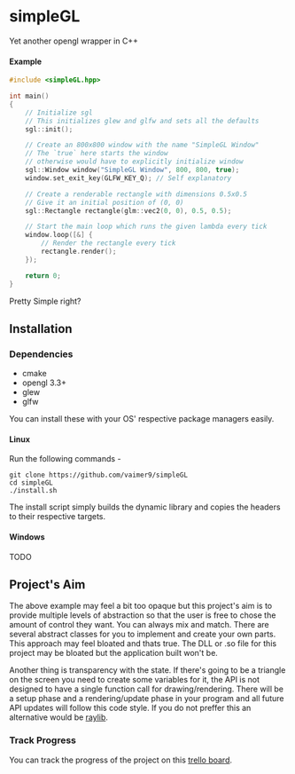 # simpleGL
Yet another opengl wrapper in C++

#### Example
```c++
#include <simpleGL.hpp>

int main()
{
    // Initialize sgl
    // This initializes glew and glfw and sets all the defaults
    sgl::init();

    // Create an 800x800 window with the name "SimpleGL Window"
    // The `true` here starts the window 
    // otherwise would have to explicitly initialize window
    sgl::Window window("SimpleGL Window", 800, 800, true);
    window.set_exit_key(GLFW_KEY_Q); // Self explanatory

    // Create a renderable rectangle with dimensions 0.5x0.5
    // Give it an initial position of (0, 0)
    sgl::Rectangle rectangle(glm::vec2(0, 0), 0.5, 0.5);

    // Start the main loop which runs the given lambda every tick 
    window.loop([&] {
        // Render the rectangle every tick
        rectangle.render();
    });

    return 0;
}
```
Pretty Simple right?

## Installation

### Dependencies

- cmake
- opengl 3.3+
- glew
- glfw

You can install these with your OS' respective package managers easily.

#### Linux
Run the following commands -
```
git clone https://github.com/vaimer9/simpleGL
cd simpleGL
./install.sh
```
The install script simply builds the dynamic library and copies the headers to their respective
targets.
#### Windows
TODO

## Project's Aim
The above example may feel a bit too opaque but this project's aim is to provide multiple levels of abstraction so that the user is free to chose the amount of control they want. You can always mix and match. There are several abstract classes for you to implement and create your own parts. This approach may feel bloated and thats true. The DLL or .so file for this project may be bloated but the application built won't be.

Another thing is transparency with the state. If there's going to be a triangle on the screen you need to create some variables for it, the API is not designed to have a single function call for drawing/rendering. There will be a setup phase and a rendering/update phase in your program and all future API updates will follow this code style. If you do not preffer this an alternative would be [raylib](https://github.com/raysan5/raylib).

### Track Progress
You can track the progress of the project on this [trello board](https://trello.com/b/dqzaBc15/graphic#). 
